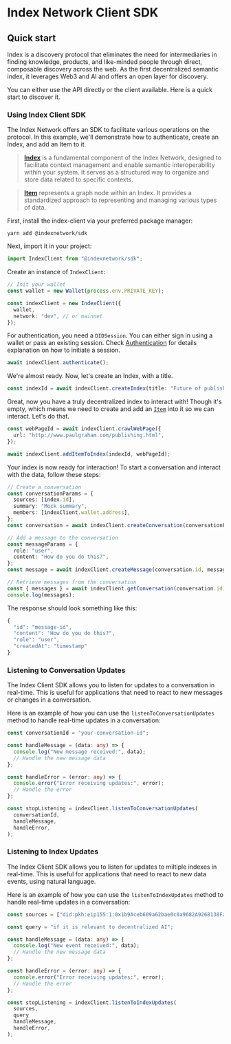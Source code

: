 # Index Network Client SDK

## Quick start

Index is a discovery protocol that eliminates the need for intermediaries in finding knowledge, products, and like-minded people through direct, composable discovery across the web. As the first decentralized semantic index, it leverages Web3 and AI and offers an open layer for discovery.

You can either use the API directly or the client available. Here is a quick start to discover it.

### Using Index Client SDK

The Index Network offers an SDK to facilitate various operations on the protocol. In this example, we'll demonstrate how to authenticate, create an Index, and add an Item to it.

> [**Index**](https://docs.index.network/docs/getting-started/data-models#index) is a fundamental component of the Index Network, designed to facilitate context management and enable semantic interoperability within your system. It serves as a structured way to organize and store data related to specific contexts.

> [**Item**](https://docs.index.network/docs/getting-started/data-models#indexitem) represents a graph node within an Index. It provides a standardized approach to representing and managing various types of data.

First, install the index-client via your preferred package manager:

```shell
yarn add @indexnetwork/sdk
```

Next, import it in your project:

```typescript
import IndexClient from "@indexnetwork/sdk";
```

Create an instance of `IndexClient`:

```typescript
// Init your wallet
const wallet = new Wallet(process.env.PRIVATE_KEY);

const indexClient = new IndexClient({
  wallet,
  network: "dev", // or mainnet
});
```

For authentication, you need a `DIDSession`. You can either sign in using a wallet or pass an existing session. Check [Authentication](../api-reference/identity/authentication.md) for details explanation on how to initiate a session.

```typescript
await indexClient.authenticate();
```

We're almost ready. Now, let's create an Index, with a title.

```typescript
const indexId = await indexClient.createIndex(title: "Future of publishing");
```

Great, now you have a truly decentralized index to interact with! Though it's empty, which means we need to create and add an [`Item`](../api-reference/indexing/item.md) into it so we can interact. Let's do that.

```typescript
const webPageId = await indexClient.crawlWebPage({
  url: "http://www.paulgraham.com/publishing.html",
});

await indexClient.addItemToIndex(indexId, webPageId);
```

Your index is now ready for interaction! To start a conversation and interact with the data, follow these steps:

```typescript
// Create a conversation
const conversationParams = {
  sources: [index.id],
  summary: "Mock summary",
  members: [indexClient.wallet.address],
};
const conversation = await indexClient.createConversation(conversationParams);

// Add a message to the conversation
const messageParams = {
  role: "user",
  content: "How do you do this?",
};
const message = await indexClient.createMessage(conversation.id, messageParams);

// Retrieve messages from the conversation
const { messages } = await indexClient.getConversation(conversation.id);
console.log(messages);
```

The response should look something like this:

```typescript
{
  "id": "message-id",
  "content": "How do you do this?",
  "role": "user",
  "createdAt": "timestamp"
}
```

### Listening to Conversation Updates

The Index Client SDK allows you to listen for updates to a conversation in real-time. This is useful for applications that need to react to new messages or changes in a conversation.

Here is an example of how you can use the `listenToConversationUpdates` method to handle real-time updates in a conversation:

```typescript
const conversationId = "your-conversation-id";

const handleMessage = (data: any) => {
  console.log("New message received:", data);
  // Handle the new message data
};

const handleError = (error: any) => {
  console.error("Error receiving updates:", error);
  // Handle the error
};

const stopListening = indexClient.listenToConversationUpdates(
  conversationId,
  handleMessage,
  handleError,
);
```

### Listening to Index Updates

The Index Client SDK allows you to listen for updates to miltiple indexes in real-time. This is useful for applications that need to react to new data events, using natural language.

Here is an example of how you can use the `listenToIndexUpdates` method to handle real-time updates in a conversation:

```typescript
const sources = ["did:pkh:eip155:1:0x1b9Aceb609a62bae0c0a9682A9268138Faff4F5f"];

const query = "if it is relevant to decentralized AI";

const handleMessage = (data: any) => {
  console.log("New event received:", data);
  // Handle the new message data
};

const handleError = (error: any) => {
  console.error("Error receiving updates:", error);
  // Handle the error
};

const stopListening = indexClient.listenToIndexUpdates(
  sources,
  query
  handleMessage,
  handleError,
);
```
